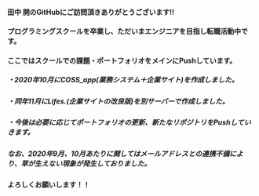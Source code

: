 #### 田中 開のGitHubにご訪問頂きありがとうございます!!  
#### プログラミングスクールを卒業し、ただいまエンジニアを目指し転職活動中です。
#### ここではスクールでの課題・ポートフォリオをメインにPushしています。
##### ・2020年10月にCOSS_app(業務システム＋企業サイト)を作成しました。
##### ・同年11月にLifes.(企業サイトの改良版)を別サーバーで作成しました。
##### ・今後は必要に応じてポートフォリオの更新、新たなリポジトリをPushしていきます。  
##### なお、2020年9月、10月あたりに関してはメールアドレスとの連携不備により、草が生えない現象が発生しておりました。
#### よろしくお願いします！！


